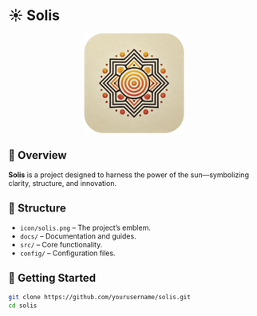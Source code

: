 # ☀️ Solis

<p align="center">
  <img src="icon/solis.png" alt="Solis Icon" width="200">
</p>

## 🌟 Overview

**Solis** is a project designed to harness the power of the sun—symbolizing clarity, structure, and innovation.

## 📂 Structure

- `icon/solis.png` – The project’s emblem.
- `docs/` – Documentation and guides.
- `src/` – Core functionality.
- `config/` – Configuration files.

## 🚀 Getting Started

```sh
git clone https://github.com/yourusername/solis.git
cd solis
```
